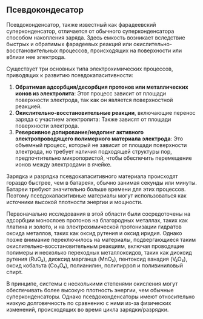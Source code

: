 ## Псевдокондесатор

Псевдоконденсатор, также известный как фарадеевский суперконденсатор, отличается от обычного суперконденсатора способом накопления заряда. Здесь емкость возникает вследствие быстрых и обратимых фарадеевых реакций или окислительно-восстановительных процессов, происходящих на поверхности или вблизи нее электрода.

Существует три основных типа электрохимических процессов, приводящих к развитию псевдокапаситивности:

1. **Обратимая адсорбция/десорбция протонов или металлических ионов из электролита**: Этот процесс зависит от площади поверхности электрода, так как он является поверхностной реакцией.
2. **Окислительно-восстановительные реакции**, включающие перенос заряда с участием электролита: Также зависят от площади поверхности электрода.
3. **Реверсивное допирование/недопинг активного электропроводящего полимерного материала электрода**: Это объемный процесс, который не зависит от площади поверхности электрода, но требует наличия подходящей структуры пор, предпочтительно микропористой, чтобы обеспечить перемещение ионов между электродами в ячейке.

Зарядка и разрядка псевдокапаситивного материала происходят гораздо быстрее, чем в батареях, обычно занимая секунды или минуты. Батареи требуют значительно больше времени для этих процессов. Поэтому псевдокапаситивные материалы могут использоваться как источники высокой плотности энергии и мощности.

Первоначально исследования в этой области были сосредоточены на адсорбции монослоев протонов на благородных металлах, таких как платина и золото, и на электрохимической протонизации гидратов оксида металлов, таких как оксид рутения и оксид иридия. Однако позже внимание переключилось на материалы, подвергающиеся таким окислительно-восстановительным реакциям, включая проводящие полимеры и несколько переходных металлоксидов, таких как диоксид рутения (RuO₂), диоксид марганца (MnO₂), пентоксид ванадия (V₂O₅), оксид кобальта (Co₃O₄), полианилин, полипиррол и поливиниловый спирт.

В принципе, системы с несколькими степенями окисления могут обеспечивать более высокую плотность энергии, чем обычные суперконденсаторы. Однако псевдоконденсаторы имеют относительно низкую долговечность по сравнению с ними из-за физических изменений, происходящих во время цикла зарядки/разрядки.
